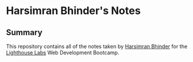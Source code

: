 # Harsimran Bhinder's Notes

## Summary

This repository contains all of the notes taken by [Harsimran Bhinder](https://github.com/bhinder97) for the [Lighthouse Labs](https://www.lighthouselabs.ca/) Web Development Bootcamp.
